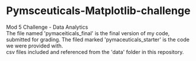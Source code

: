 # Pymsceuticals-Matplotlib-challenge
Mod 5 Challenge - Data Analytics                                 
The  file named 'pymaceiticals_final' is the final version of my code, submitted for grading. The filed marked 'pymaceuticals_starter' is the code we were provided with.                   
csv files included and referenced from the 'data' folder in this repository.
